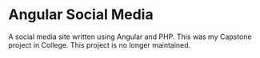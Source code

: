 # Angular Social Media

A social media site written using Angular and PHP. This was my Capstone project in College. This project is no longer maintained.
